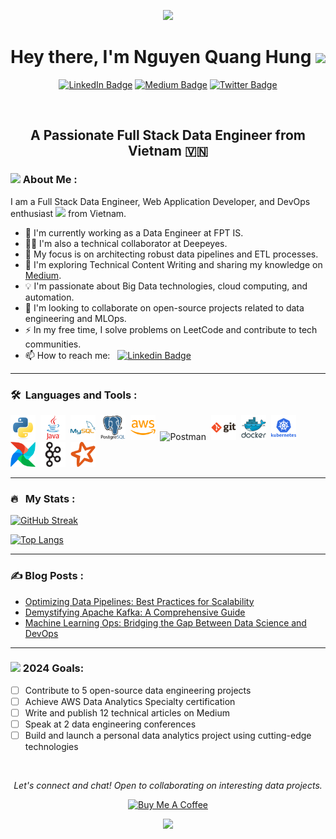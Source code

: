 <p align="center">
  <img src="https://media.giphy.com/media/v1.Y2lkPTc5MGI3NjExNDllOWU3ODg4NjQ1ODIzZTBkOTk5OTAwMjFiZjAyMzBjMmYyMmFjNyZjdD1n/qgQUggAC3Pfv687qPC/giphy.gif" width="300"/>
</p>

<h1 align="center">Hey there, I'm Nguyen Quang Hung <img src="https://media.giphy.com/media/hvRJCLFzcasrR4ia7z/giphy.gif" width="40"></h1>

<p align="center">
  <a href="https://www.linkedin.com/in/your-linkedin"><img src="https://img.shields.io/badge/LinkedIn-blue?style=for-the-badge&logo=linkedin&logoColor=white" alt="LinkedIn Badge"></a>
  <a href="https://medium.com/@your-medium"><img src="https://img.shields.io/badge/Medium-12100E?style=for-the-badge&logo=medium&logoColor=white" alt="Medium Badge"></a>
  <a href="https://www.twitter.com/your-twitter"><img src="https://img.shields.io/badge/Twitter-blue?style=for-the-badge&logo=twitter&logoColor=white" alt="Twitter Badge"></a>
</p>

<p align="center"><img src="https://komarev.com/ghpvc/?username=your-github-username&style=flat-square&color=blue" alt=""></p>

<h2 align="center">A Passionate Full Stack Data Engineer from Vietnam 🇻🇳</h2>

### <img src="https://media.giphy.com/media/v1.Y2lkPTc5MGI3NjExYWRkNDM4NzI1OTMyZWJiYTZiMzRmODNiMzc0YmJmM2JmYjUzYmNiNSZjdD1z/3og0IRhOegbzGbsGMU/giphy.gif" width="30"> About Me :

I am a Full Stack Data Engineer, Web Application Developer, and DevOps enthusiast <img src="https://media.giphy.com/media/WUlplcMpOCEmTGBtBW/giphy.gif" width="30"> from Vietnam.

- 🏢 I'm currently working as a Data Engineer at FPT IS.
- 👨‍💻 I'm also a technical collaborator at Deepeyes.
- 🔭 My focus is on architecting robust data pipelines and ETL processes.
- 🌱 I'm exploring Technical Content Writing and sharing my knowledge on [Medium](https://medium.com/@your-medium).
- 💡 I'm passionate about Big Data technologies, cloud computing, and automation.
- 👯 I'm looking to collaborate on open-source projects related to data engineering and MLOps.
- ⚡ In my free time, I solve problems on LeetCode and contribute to tech communities.
- 📫 How to reach me: &nbsp; [![Linkedin Badge](https://img.shields.io/badge/-YourName-blue?style=flat&logo=Linkedin&logoColor=white)](https://www.linkedin.com/in/your-linkedin)

---

### 🛠 &nbsp;Languages and Tools :

<p>
<img src="https://github.com/devicons/devicon/blob/master/icons/python/python-original.svg" title="Python" alt="Python" width="40" height="40"/>&nbsp;
<img src="https://github.com/devicons/devicon/blob/master/icons/java/java-original-wordmark.svg" title="Java" alt="Java" width="40" height="40"/>&nbsp;
<img src="https://github.com/devicons/devicon/blob/master/icons/mysql/mysql-original-wordmark.svg" title="MySQL"  alt="MySQL" width="40" height="40"/>&nbsp;
<img src="https://github.com/devicons/devicon/blob/master/icons/postgresql/postgresql-original-wordmark.svg" title="PostgreSQL"  alt="PostgreSQL" width="40" height="40"/>&nbsp;
<img src="https://github.com/devicons/devicon/blob/master/icons/amazonwebservices/amazonwebservices-plain-wordmark.svg" title="AWS" alt="AWS" width="40" height="40"/>&nbsp;
<img src="https://www.vectorlogo.zone/logos/getpostman/getpostman-icon.svg" title="Postman"  alt="Postman" width="40" height="40"/>&nbsp;
<img src="https://github.com/devicons/devicon/blob/master/icons/git/git-original-wordmark.svg" title="Git" **alt="Git" width="40" height="40"/>&nbsp;
<img src="https://github.com/devicons/devicon/blob/master/icons/docker/docker-original-wordmark.svg" title="Docker" **alt="Docker" width="40" height="40"/>&nbsp;
<img src="https://github.com/devicons/devicon/blob/master/icons/kubernetes/kubernetes-plain-wordmark.svg" title="Kubernetes" **alt="Kubernetes" width="40" height="40"/>&nbsp;
<img src="https://github.com/devicons/devicon/blob/master/icons/apacheairflow/apacheairflow-original.svg" title="Airflow" **alt="Airflow" width="40" height="40"/>&nbsp;
<img src="https://github.com/devicons/devicon/blob/master/icons/apachekafka/apachekafka-original.svg" title="Apache Kafka" **alt="Apache Kafka" width="40" height="40"/>&nbsp;
<img src="https://github.com/devicons/devicon/blob/master/icons/apachespark/apachespark-original.svg" title="Apache Spark" **alt="Apache Spark" width="40" height="40"/>&nbsp;
</p>

---

### 🔥 &nbsp; My Stats :

[![GitHub Streak](http://github-readme-streak-stats.herokuapp.com?user=your-github-username&theme=dark&background=000000)](https://git.io/streak-stats)

[![Top Langs](https://github-readme-stats.vercel.app/api/top-langs/?username=your-github-username&layout=compact&theme=vision-friendly-dark)](https://github.com/anuraghazra/github-readme-stats)

---

### ✍️ Blog Posts : 
<!-- BLOG-POST-LIST:START -->
- [Optimizing Data Pipelines: Best Practices for Scalability](https://yourmedium.com/article1)
- [Demystifying Apache Kafka: A Comprehensive Guide](https://yourmedium.com/article2)
- [Machine Learning Ops: Bridging the Gap Between Data Science and DevOps](https://yourmedium.com/article3)
<!-- BLOG-POST-LIST:END -->

---

### <img src="https://media.giphy.com/media/v1.Y2lkPTc5MGI3NjExMmMzZTczNDU1YzQzMDI3MmM3MjI4OGUxYzMxOGRlNTE2MjU5M2YxZCZjdD1z/iOdhk1BSNJ7PsQRUN3/giphy.gif" width="30"> 2024 Goals:
- [ ] Contribute to 5 open-source data engineering projects
- [ ] Achieve AWS Data Analytics Specialty certification
- [ ] Write and publish 12 technical articles on Medium
- [ ] Speak at 2 data engineering conferences
- [ ] Build and launch a personal data analytics project using cutting-edge technologies

</br>

<p align="center"><i>Let's connect and chat! Open to collaborating on interesting data projects.</i></p>

<p align="center">
  <a href="https://www.buymeacoffee.com/yourusername" target="_blank">
    <img src="https://cdn.buymeacoffee.com/buttons/default-orange.png" alt="Buy Me A Coffee" height="41" width="174">
  </a>
</p>

<p align="center">
  <img src="https://media.giphy.com/media/v1.Y2lkPTc5MGI3NjExYjBkMWFhMTg0MTY3ZDEwNGEzODI4MDc4NWQwYjI4OWQxZjNiM2ZkMSZjdD1n/L1R1tvI9svkIWwpVYr/giphy.gif" width="300"/>
</p>
